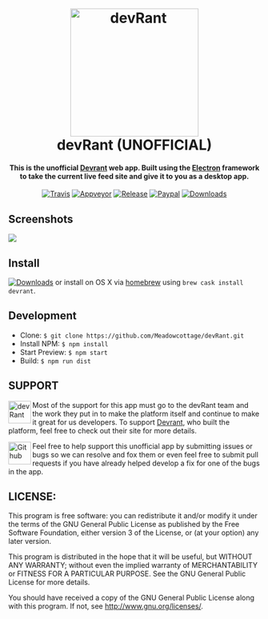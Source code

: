 <h1 align="center">
  <a href="https://devrant.io"><img alt='devRant' width='256' height='256' src="https://raw.githubusercontent.com/Meadowcottage/devRant/master/build/icon-512.png"></a>
  <br>
    devRant (UNOFFICIAL)
  <br>
</h1>

<h4 align="center">This is the unofficial <a href="https://www.devrant.io/">Devrant</a> web app. Built using the <a href="http://electron.atom.io/">Electron</a> framework to take the current live feed site and give it to you as a desktop app.</h4>

<p align="center">
  <a href="https://travis-ci.org/Meadowcottage/devRant"><img src="https://img.shields.io/travis/Meadowcottage/devRant/master.svg?style=flat-square" alt="Travis"></a>
  <a href="https://ci.appveyor.com/project/Meadowcottage/devrant"><img src="https://img.shields.io/appveyor/ci/meadowcottage/devrant.svg?style=flat-square" alt="Appveyor"></a>
  <a href="https://github.com/Meadowcottage/devRant/releases"><img src="https://img.shields.io/github/release/Meadowcottage/devRant.svg?style=flat-square" alt="Release"></a>
  <a href="https://www.paypal.com/cgi-bin/webscr?cmd=_xclick&business=bendixon50%40gmail%2ecom&item_name=Tip%20for%20Meadowcottage&currency_code=GBP"><img src="https://img.shields.io/badge/Donate-PayPal-green.svg?style=flat-square" alt="Paypal"></a>
  <a href="https://github.com/Meadowcottage/devRant/releases"><img src="https://img.shields.io/github/downloads/meadowcottage/devrant/total.svg?style=flat-square" alt="Downloads"></a>
</p>

## Screenshots

<img src="https://raw.githubusercontent.com/Meadowcottage/devRant/master/build/Screenshot.png"/>

## Install

<a href="https://github.com/Meadowcottage/devRant/releases"><img alt='Downloads' src="https://img.shields.io/badge/DOWNLOADS-HERE-brightgreen.svg?style=flat-square"></a> or install on OS X via [homebrew](http://brew.sh) using `brew cask install devrant`.

## Development

- Clone: `$ git clone https://github.com/Meadowcottage/devRant.git`
- Install NPM: `$ npm install`
- Start Preview: `$ npm start`
- Build: `$ npm run dist`

## SUPPORT

[<img width='45' height="45" align='left' alt='devRant' src="https://raw.githubusercontent.com/Meadowcottage/devRant/master/build/icon-512.png">](https://www.devrant.io/) Most of the support for this app must go to the devRant team and the work they put in to make the platform itself and continue to make it great for us developers. To support [Devrant](https://www.devrant.io/), who built the platform, feel free to check out their site for more details.

[<img width='45' height="45" align='left' alt='Github' src="https://upload.wikimedia.org/wikipedia/commons/9/91/Octicons-mark-github.svg">](https://github.com/Meadowcottage/Devrant) Feel free to help support this unofficial app by submitting issues or bugs so we can resolve and fox them or even feel free to submit pull requests if you have already helped develop a fix for one of the bugs in the app.

## LICENSE:

This program is free software: you can redistribute it and/or modify
it under the terms of the GNU General Public License as published by
the Free Software Foundation, either version 3 of the License, or
(at your option) any later version.

This program is distributed in the hope that it will be useful,
but WITHOUT ANY WARRANTY; without even the implied warranty of
MERCHANTABILITY or FITNESS FOR A PARTICULAR PURPOSE.  See the
GNU General Public License for more details.

You should have received a copy of the GNU General Public License
along with this program.  If not, see <http://www.gnu.org/licenses/>.
